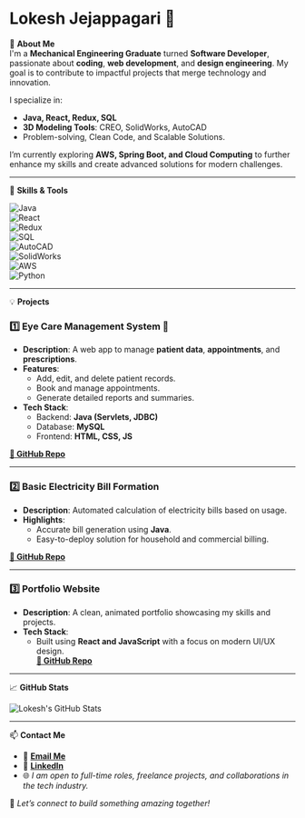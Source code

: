 # **Lokesh Jejappagari** 👋  

🚀 **About Me**  
I'm a **Mechanical Engineering Graduate** turned **Software Developer**, passionate about **coding**, **web development**, and **design engineering**. My goal is to contribute to impactful projects that merge technology and innovation.  

I specialize in:  
- **Java, React, Redux, SQL**  
- **3D Modeling Tools**: CREO, SolidWorks, AutoCAD  
- Problem-solving, Clean Code, and Scalable Solutions.  

I’m currently exploring **AWS, Spring Boot, and Cloud Computing** to further enhance my skills and create advanced solutions for modern challenges.  

---

🌟 **Skills & Tools**  

![Java](https://img.shields.io/badge/Java-ED8B00?style=for-the-badge&logo=java&logoColor=white)  
![React](https://img.shields.io/badge/React-61DAFB?style=for-the-badge&logo=react&logoColor=black)  
![Redux](https://img.shields.io/badge/Redux-764ABC?style=for-the-badge&logo=redux&logoColor=white)  
![SQL](https://img.shields.io/badge/SQL-336791?style=for-the-badge&logo=postgresql&logoColor=white)  
![AutoCAD](https://img.shields.io/badge/AutoCAD-BC0202?style=for-the-badge&logo=autodesk&logoColor=white)  
![SolidWorks](https://img.shields.io/badge/SolidWorks-FF1414?style=for-the-badge&logoColor=white)  
![AWS](https://img.shields.io/badge/AWS-FF9900?style=for-the-badge&logo=amazonaws&logoColor=white)  
![Python](https://img.shields.io/badge/Python-3776AB?style=for-the-badge&logo=python&logoColor=white)  

---

💡 **Projects**  

### 1️⃣ **Eye Care Management System** 🧐  
- **Description**: A web app to manage **patient data**, **appointments**, and **prescriptions**.  
- **Features**:  
  - Add, edit, and delete patient records.  
  - Book and manage appointments.  
  - Generate detailed reports and summaries.  
- **Tech Stack**:  
  - Backend: **Java (Servlets, JDBC)**  
  - Database: **MySQL**  
  - Frontend: **HTML, CSS, JS**  

**[📂 GitHub Repo](https://github.com/lokeshj8/eye-care-management-system)**  

---

### 2️⃣ **Basic Electricity Bill Formation**  
- **Description**: Automated calculation of electricity bills based on usage.  
- **Highlights**:  
  - Accurate bill generation using **Java**.  
  - Easy-to-deploy solution for household and commercial billing.  

**[📂 GitHub Repo](https://github.com/lokeshj8/electricity-bill-calculation)**  

---

### 3️⃣ **Portfolio Website**  
- **Description**: A clean, animated portfolio showcasing my skills and projects.  
- **Tech Stack**:  
  - Built using **React and JavaScript** with a focus on modern UI/UX design.  
 **[📂 GitHub Repo](https://lokeshj8.github.io/Portfolio/)**  

---

📈 **GitHub Stats**  

![Lokesh's GitHub Stats](https://github-readme-stats.vercel.app/api?username=lokeshj8&show_icons=true&theme=radical)  

---

📫 **Contact Me**  

- 📧 **[Email Me](mailto:jlokesh2002@gmail.com)**  
- 💼 **[LinkedIn](https://www.linkedin.com/in/jejappagarilokesh/)**  
- 🌐 *I am open to full-time roles, freelance projects, and collaborations in the tech industry.*  

👀 *Let’s connect to build something amazing together!*
